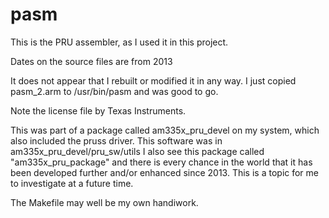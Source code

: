# pasm

This is the PRU assembler, as I used it in this project.

Dates on the source files are from 2013

It does not appear that I rebuilt or modified it in any way.
I just copied pasm_2.arm to /usr/bin/pasm and was good to go.

Note the license file by Texas Instruments.

This was part of a package called am335x_pru_devel on my
system, which also included the pruss driver.
This software was in am335x_pru_devel/pru_sw/utils
I also see this package called "am335x_pru_package"
and there is every chance in the world that it has
been developed further and/or enhanced since 2013.
This is a topic for me to investigate at a future time.

The Makefile may well be my own handiwork.
